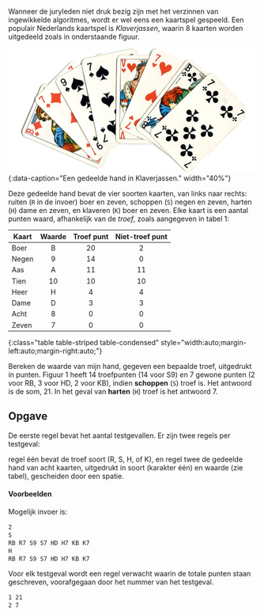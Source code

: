 Wanneer de juryleden niet druk bezig zijn met het verzinnen van ingewikkelde algoritmes, wordt er wel eens een kaartspel gespeeld. Een populair Nederlands kaartspel is *Klaverjassen*, waarin 8 kaarten worden uitgedeeld zoals in onderstaande figuur.

![Een gedeelde hand in Klaverjassen.](media/klaverjassen.png "Een gedeelde hand in Klaverjassen."){:data-caption="Een gedeelde hand in Klaverjassen." width="40%"}

Deze gedeelde hand bevat de vier soorten kaarten, van links naar rechts: ruiten (`R` in de invoer) boer en zeven, schoppen (`S`) negen en zeven, harten
(`H`) dame en zeven, en klaveren (`K`) boer en zeven. Elke kaart is een aantal punten waard, afhankelijk van de *troef*, zoals aangegeven in tabel 1:

| Kaart | Waarde | Troef punt | Niet-troef punt |
|-------|:------:|:----------:|:---------------:|
| Boer  | B      | 20         | 2               |
| Negen | 9      | 14         | 0               |
| Aas   | A      | 11         | 11              |
| Tien  | 10     | 10         | 10              |
| Heer  | H      | 4          | 4               |
| Dame  | D      | 3          | 3               |
| Acht  | 8      | 0          | 0               |
| Zeven | 7      | 0          | 0               |
{:class="table table-striped table-condensed" style="width:auto;margin-left:auto;margin-right:auto;"}

Bereken de waarde van mijn hand, gegeven een bepaalde troef, uitgedrukt in punten. Figuur 1 heeft 14 troefpunten (14 voor S9) en 7 gewone punten (2
voor RB, 3 voor HD, 2 voor KB), indien **schoppen** (`S`) troef is. Het antwoord is de som, 21. In het geval van **harten** (`H`) troef is het antwoord 7.


## Opgave

De eerste regel bevat het aantal testgevallen. Er zijn twee regels per testgeval:

regel één bevat de troef soort (R, S, H, of K), en regel twee de gedeelde hand van acht kaarten, uitgedrukt in soort (karakter één) en waarde (zie tabel), gescheiden door een spatie.

#### Voorbeelden
Mogelijk invoer is:
```
2
S
RB R7 S9 S7 HD H7 KB K7
H
RB R7 S9 S7 HD H7 KB K7
```

Voor elk testgeval wordt een regel verwacht waarin de totale punten staan
geschreven, voorafgegaan door het nummer van het testgeval.

```
1 21
2 7
```